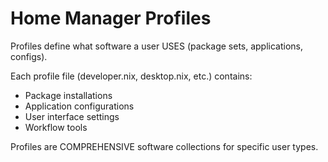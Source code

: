 # Home Manager Profiles

Profiles define what software a user USES (package sets, applications, configs).

Each profile file (developer.nix, desktop.nix, etc.) contains:

- Package installations
- Application configurations
- User interface settings
- Workflow tools

Profiles are COMPREHENSIVE software collections for specific user types.
